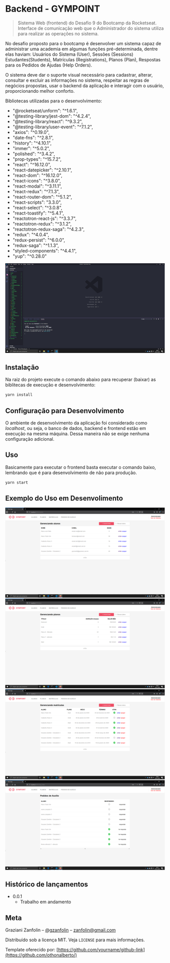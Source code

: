 # Backend - GYMPOINT

> Sistema Web (frontend) do Desafio 9 do Bootcamp da Rocketseat. Interface de comunicação web que o Administrador do sistema utiliza para realizar as operações no sistema.

No desafio proposto para o bootcamp é desenvolver um sistema capaz de administrar uma academia em algumas funções pré-determinada, dentre elas haviam: Usuários do Sistema (User), Sessões (Sessions) Estudantes(Students), Matrículas (Registrations), Planos (Plan), Respostas para os Pedidos de Ajudas (Help Orders).

O sistema deve dar o suporte visual necessário para cadastrar, alterar, consultar e excluir as informações no sistema, respeitar as regras de negócios propostas, usar o backend da aplicação e interagir com o usuário, proporcionando melhor conforto.

Bibliotecas utilizadas para o desenvolvimento:

- "@rocketseat/unform": "^1.6.1",
- "@testing-library/jest-dom": "^4.2.4",
- "@testing-library/react": "^9.3.2",
- "@testing-library/user-event": "^7.1.2",
- "axios": "^0.19.0",
- "date-fns": "^2.8.1",
- "history": "^4.10.1",
- "immer": "^5.0.2",
- "polished": "^3.4.2",
- "prop-types": "^15.7.2",
- "react": "^16.12.0",
- "react-datepicker": "^2.10.1",
- "react-dom": "^16.12.0",
- "react-icons": "^3.8.0",
- "react-modal": "^3.11.1",
- "react-redux": "^7.1.3",
- "react-router-dom": "^5.1.2",
- "react-scripts": "3.3.0",
- "react-select": "^3.0.8",
- "react-toastify": "^5.4.1",
- "reactotron-react-js": "^3.3.7",
- "reactotron-redux": "^3.1.2",
- "reactotron-redux-saga": "^4.2.3",
- "redux": "^4.0.4",
- "redux-persist": "^6.0.0",
- "redux-saga": "^1.1.3",
- "styled-components": "^4.4.1",
- "yup": "^0.28.0"

![](../prints/frontend_vscode.png)

## Instalação

Na raiz do projeto execute o comando abaixo para recuperar (baixar) as biblitecas de execução e desenvolvimento:

```sh
yarn install
```

## Configuração para Desenvolvimento

O ambiente de desenvolvimento da aplicação foi considerado como _localhost_, ou seja, o banco de dados, backend e frontend estão em execução na mesma máquina. Dessa maneira não se exige nenhuma configuração adicional.

## Uso

Basicamente para executar o frontend basta executar o comando baixo, lembrando que é para desenvolvimento de não para produção.

```sh
yarn start
```

## Exemplo do Uso em Desenvolimento

![](../prints/frontend_alunos.png)
![](../prints/frontend_planos.png)
![](../prints/frontend_matriculas.png)
![](../prints/frontend_ped_auxilio.png)

## Histórico de lançamentos

- 0.0.1
  - Trabalho em andamento

## Meta

Graziani Zanfolin – [@gzanfolin](https://twitter.com/gzanfolin) – zanfolin@gmail.com

Distribuído sob a licença MIT. Veja `LICENSE` para mais informações.

Template oferecido por:
[https://github.com/yourname/github-link](https://github.com/othonalberto/)
